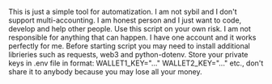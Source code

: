 This is just a simple tool for automatization.
I am not sybil and I don't support multi-accounting.
I am honest person and I just want to code, develop and help other people.
Use this script on your own risk.
I am not responsible for anything that can happen.
I have one account and it works perfectly for me.
Before starting script you may need to install additional librieries such as requests, web3 and python-dotenv.
Store your private keys in .env file in format: WALLET1_KEY="..." WALLET2_KEY="..." etc., don't share it to anybody because you may lose all your money.
